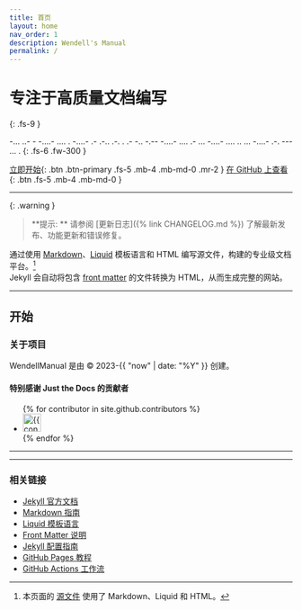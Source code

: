 ```yaml
---
title: 首页
layout: home
nav_order: 1
description: Wendell's Manual
permalink: /
---
```


# 专注于高质量文档编写
{: .fs-9 }

-... ..- - -....- .... . -....- .- .-.. .-. . .- -.. -.-- -....- .... .- ... -....- .... .. ... -....- .-. --- ... .
{: .fs-6 .fw-300 }

[立即开始](#开始){: .btn .btn-primary .fs-5 .mb-4 .mb-md-0 .mr-2 }
[在 GitHub 上查看](https://github.com/XiaoWendell/WendellManual){: .btn .fs-5 .mb-4 .mb-md-0 }

---

{: .warning }
> **提示: ** 请参阅 [更新日志]({% link CHANGELOG.md %}) 了解最新发布、功能更新和错误修复。

通过使用 [Markdown]、[Liquid] 模板语言和 HTML 编写源文件，构建的专业级文档平台。[^1]  
Jekyll 会自动将包含 [front matter] 的文件转换为 HTML，从而生成完整的网站。

---

## 开始
### 关于项目

WendellManual 是由 &copy; 2023-{{ "now" | date: "%Y" }} 创建。

#### 特别感谢 Just the Docs 的贡献者
<ul class="list-style-none">
{% for contributor in site.github.contributors %}
  <li class="d-inline-block mr-1">
    <a href="{{ contributor.html_url }}">
      <img src="{{ contributor.avatar_url }}" width="32" height="32" alt="{{ contributor.login }}">
    </a>
  </li>
{% endfor %}
</ul>

---

[^1]: 本页面的 [源文件](https://github.com/XiaoWendell/WendellManual/blob/master/index.md) 使用了 Markdown、Liquid 和 HTML。

---

### 相关链接
- [Jekyll 官方文档][Jekyll]
- [Markdown 指南][Markdown]
- [Liquid 模板语言][Liquid]
- [Front Matter 说明][Front matter]
- [Jekyll 配置指南][Jekyll configuration]
- [GitHub Pages 教程][GitHub Pages]
- [GitHub Actions 工作流][GitHub Pages / Actions workflow]

[Jekyll]: https://jekyllrb.com
[Markdown]: https://daringfireball.net/projects/markdown/
[Liquid]: https://github.com/Shopify/liquid/wiki
[Front matter]: https://jekyllrb.com/docs/front-matter/
[Jekyll configuration]: https://jekyllrb.com/docs/configuration/
[GitHub Pages]: https://pages.github.com/
[GitHub Pages / Actions workflow]: https://github.blog/changelog/2022-07-27-github-pages-custom-github-actions-workflows-beta/